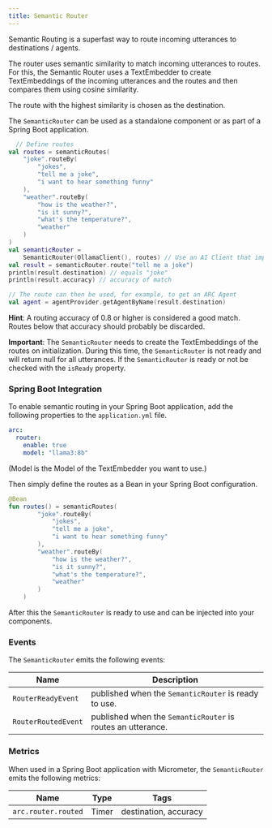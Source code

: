 ```yaml
---
title: Semantic Router
---
```


Semantic Routing is a superfast way to route incoming utterances to destinations / agents.

The router uses semantic similarity to match incoming utterances to routes.
For this, the Semantic Router uses a TextEmbedder to create TextEmbeddings
of the incoming utterances and the routes and then compares them using cosine similarity.

The route with the highest similarity is chosen as the destination.

The `SemanticRouter` can be used as a standalone component or as part of a Spring Boot application.

```kotlin
  // Define routes
val routes = semanticRoutes(
    "joke".routeBy(
        "jokes",
        "tell me a joke",
        "i want to hear something funny"
    ),
    "weather".routeBy(
        "how is the weather?",
        "is it sunny?",
        "what's the temperature?",
        "weather"
    )
)
val semanticRouter =
    SemanticRouter(OllamaClient(), routes) // Use an AI Client that implements the TextEmbedder interface.
val result = semanticRouter.route("tell me a joke")
println(result.destination) // equals "joke"
println(result.accuracy) // accuracy of match

// The route can then be used, for example, to get an ARC Agent
val agent = agentProvider.getAgentByName(result.destination) 
```

**Hint**: A routing accuracy of 0.8 or higher is considered a good match.
Routes below that accuracy should probably be discarded.

**Important**: The `SemanticRouter` needs to create the TextEmbeddings of the routes on initialization.
During this time, the `SemanticRouter` is not ready and will return null for all utterances.
If the `SemanticRouter` is ready or not be checked with the `isReady` property.

### Spring Boot Integration

To enable semantic routing in your Spring Boot application, add the following properties to the `application.yml` file.

```yaml
arc:
  router:
    enable: true
    model: "llama3:8b"
```

(Model is the Model of the TextEmbedder you want to use.)

Then simply define the routes as a Bean in your Spring Boot configuration.

```kotlin
@Bean
fun routes() = semanticRoutes(
        "joke".routeBy(
            "jokes",
            "tell me a joke",
            "i want to hear something funny"
        ),
        "weather".routeBy(
            "how is the weather?",
            "is it sunny?",
            "what's the temperature?",
            "weather"
        )
    )
```

After this the `SemanticRouter` is ready to use and can be injected into your components.

### Events

The `SemanticRouter` emits the following events:

| Name                | Description                                                 |   
|---------------------|-------------------------------------------------------------|
| `RouterReadyEvent`  | published when the `SemanticRouter` is ready to use.        |   
| `RouterRoutedEvent` | published when the `SemanticRouter` is routes an utterance. |   

### Metrics

When used in a Spring Boot application with Micrometer,
the `SemanticRouter` emits the following metrics:

| Name                | Type  | Tags                  |   
|---------------------|-------|-----------------------|  
| `arc.router.routed` | Timer | destination, accuracy |  

